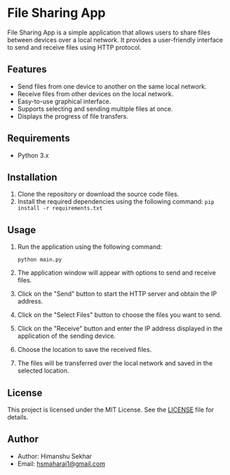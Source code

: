 # File Sharing App

File Sharing App is a simple application that allows users to share files between devices over a local network. It provides a user-friendly interface to send and receive files using HTTP protocol.

## Features

- Send files from one device to another on the same local network.
- Receive files from other devices on the local network.
- Easy-to-use graphical interface.
- Supports selecting and sending multiple files at once.
- Displays the progress of file transfers.

## Requirements

- Python 3.x

## Installation

1. Clone the repository or download the source code files.
2. Install the required dependencies using the following command:
    `pip install -r requirements.txt`


## Usage

1. Run the application using the following command:

    `python main.py`

2. The application window will appear with options to send and receive files.
3. Click on the "Send" button to start the HTTP server and obtain the IP address.
4. Click on the "Select Files" button to choose the files you want to send.
5. Click on the "Receive" button and enter the IP address displayed in the application of the sending device.
6. Choose the location to save the received files.
7. The files will be transferred over the local network and saved in the selected location.

## License

This project is licensed under the MIT License. See the [LICENSE](LICENSE) file for details.

## Author

- Author: Himanshu Sekhar
- Email: hsmaharaj1@gmail.com


